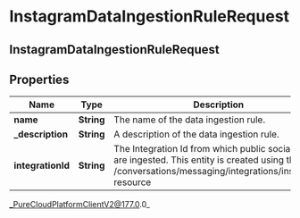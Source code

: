 # InstagramDataIngestionRuleRequest

## InstagramDataIngestionRuleRequest

## Properties

|Name | Type | Description | Notes|
|------------ | ------------- | ------------- | -------------|
| **name** | **String** | The name of the data ingestion rule. | |
| **_description** | **String** | A description of the data ingestion rule. | [optional] |
| **integrationId** | **String** | The Integration Id from which public social posts are ingested. This entity is created using the /conversations/messaging/integrations/instagram resource | |



_PureCloudPlatformClientV2@177.0.0_
